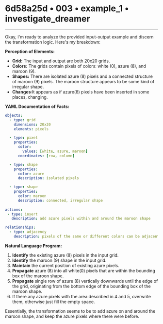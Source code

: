 # 6d58a25d • 003 • example_1 • investigate_dreamer

---
Okay, I'm ready to analyze the provided input-output example and discern the transformation logic. Here's my breakdown:

**Perception of Elements:**

*   **Grid:** The input and output are both 20x20 grids.
*   **Colors:** The grids contain pixels of colors: white (0), azure (8), and maroon (9).
*   **Shapes:** There are isolated azure (8) pixels and a connected structure of maroon (9) pixels. The maroon structure appears to be some kind of irregular shape.
*    **Changes**:It appears as if azure(8) pixels have been inserted in some places, changing.

**YAML Documentation of Facts:**



```yaml
objects:
  - type: grid
    dimensions: 20x20
    elements: pixels

  - type: pixel
    properties:
      color:
        values: [white, azure, maroon]
      coordinates: [row, column]

  - type: shape
    properties:
      color: azure
      description: isolated pixels

  - type: shape
    properties:
      color: maroon
      description: connected, irregular shape
      
actions:
 - type: insert
   description: add azure pixels within and around the maroon shape

relationships:
  - type: adjacency
    description: pixels of the same or different colors can be adjacent (horizontally, vertically, or diagonally)

```



**Natural Language Program:**

1.  **Identify** the existing azure (8) pixels in the input grid.
2.  **Identify** the maroon (9) shape in the input grid.
3.  **Maintain** the current position of existing azure pixels.
4.  **Propagate** azure (8) into all white(0) pixels that are within the bounding box of the maroon shape.
5. **Propagate** single row of azure (8) vertically downwards until the edge of the grid, originating from the bottom edge of the bounding box of the maroon shape.
6.  If there any azure pixels with the area described in 4 and 5, overwrite them, otherwise just fill the empty space.

Essentially, the transformation seems to be to add azure on and around the maroon shape, and keep the azure pixels where there were before.

